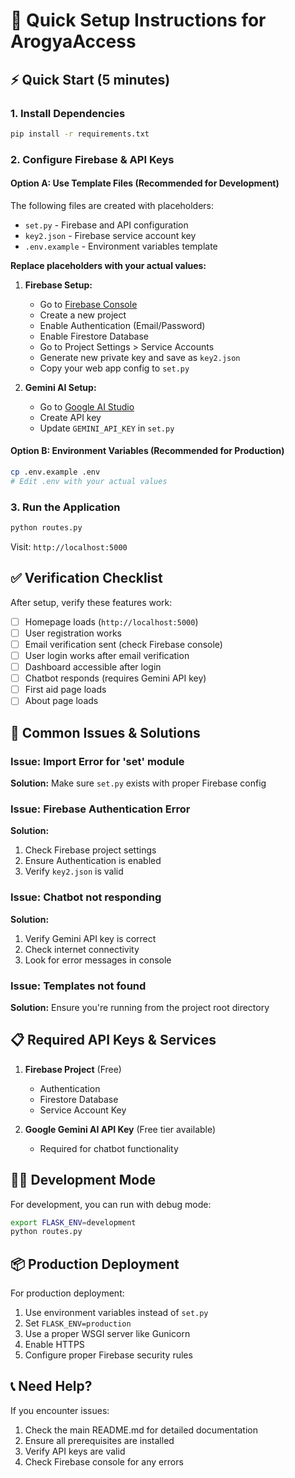 # 🚀 Quick Setup Instructions for ArogyaAccess

## ⚡ Quick Start (5 minutes)

### 1. Install Dependencies
```bash
pip install -r requirements.txt
```

### 2. Configure Firebase & API Keys

#### Option A: Use Template Files (Recommended for Development)
The following files are created with placeholders:
- `set.py` - Firebase and API configuration
- `key2.json` - Firebase service account key
- `.env.example` - Environment variables template

**Replace placeholders with your actual values:**

1. **Firebase Setup:**
   - Go to [Firebase Console](https://console.firebase.google.com/)
   - Create a new project
   - Enable Authentication (Email/Password)
   - Enable Firestore Database
   - Go to Project Settings > Service Accounts
   - Generate new private key and save as `key2.json`
   - Copy your web app config to `set.py`

2. **Gemini AI Setup:**
   - Go to [Google AI Studio](https://makersuite.google.com/app/apikey)
   - Create API key
   - Update `GEMINI_API_KEY` in `set.py`

#### Option B: Environment Variables (Recommended for Production)
```bash
cp .env.example .env
# Edit .env with your actual values
```

### 3. Run the Application
```bash
python routes.py
```

Visit: `http://localhost:5000`

## ✅ Verification Checklist

After setup, verify these features work:

- [ ] Homepage loads (`http://localhost:5000`)
- [ ] User registration works
- [ ] Email verification sent (check Firebase console)
- [ ] User login works after email verification
- [ ] Dashboard accessible after login
- [ ] Chatbot responds (requires Gemini API key)
- [ ] First aid page loads
- [ ] About page loads

## 🔧 Common Issues & Solutions

### Issue: Import Error for 'set' module
**Solution:** Make sure `set.py` exists with proper Firebase config

### Issue: Firebase Authentication Error  
**Solution:** 
1. Check Firebase project settings
2. Ensure Authentication is enabled
3. Verify `key2.json` is valid

### Issue: Chatbot not responding
**Solution:** 
1. Verify Gemini API key is correct
2. Check internet connectivity
3. Look for error messages in console

### Issue: Templates not found
**Solution:** Ensure you're running from the project root directory

## 📋 Required API Keys & Services

1. **Firebase Project** (Free)
   - Authentication
   - Firestore Database
   - Service Account Key

2. **Google Gemini AI API Key** (Free tier available)
   - Required for chatbot functionality

## 🏃‍♂️ Development Mode

For development, you can run with debug mode:

```bash
export FLASK_ENV=development
python routes.py
```

## 📦 Production Deployment

For production deployment:

1. Use environment variables instead of `set.py`
2. Set `FLASK_ENV=production`
3. Use a proper WSGI server like Gunicorn
4. Enable HTTPS
5. Configure proper Firebase security rules

## 📞 Need Help?

If you encounter issues:
1. Check the main README.md for detailed documentation
2. Ensure all prerequisites are installed
3. Verify API keys are valid
4. Check Firebase console for any errors